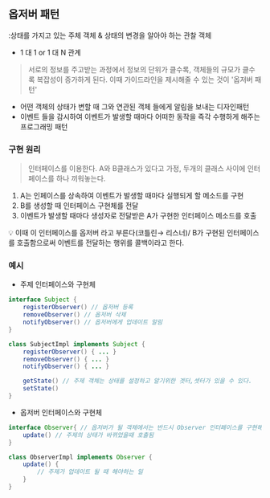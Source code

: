 ## **옵저버 패턴**

:상태를 가지고 있는 주체 객체 & 상태의 변경을 알아야 하는 관찰 객체

- 1 대 1 or 1 대 N 관계

> 서로의 정보를 주고받는 과정에서 정보의 단위가 클수록, 객체들의 규모가 클수록 복잡성이 증가하게 된다. 이때 가이드라인을 제시해줄 수 있는 것이 '옵저버 패턴'
> 
- 어떤 객체의 상태가 변할 때 그와 연관된 객체 들에게 알림을 보내는 디자인패턴
- 이벤트 들을 감시하여 이벤트가 발생할 때마다 어떠한 동작을 즉각 수행하게 해주는 프로그래밍 패턴

### 구현 원리

> 인터페이스를 이용한다. A와 B클래스가 있다고 가정, 두개의 클래스 사이에 인터페이스를 하나 끼워놓는다.
> 
1. A는 인페이스를 상속하여 이벤트가 발생할 때마다 실행되게 할 메소드를 구현
2. B를 생성할 때 인터페이스 구현체를 전달
3. 이벤트가 발생할 때마다 생성자로 전달받은 A가 구현한 인터페이스 메소드를 호출

<aside>
💡 이때 이 인터페이스를 옵저버 라고 부른다(코틀린→ 리스너)/ B가 구현된 인터페이스를 호출함으로써 이벤트를 전달하는 행위를 콜백이라고 한다.

</aside>

### 예시

- 주제 인터페이스와 구현체

```java
interface Subject {
	registerObserver() // 옵저버 등록
	removeObserver() // 옵저버 삭제
	notifyObserver() // 옵저버에게 업데이트 알림
}

class SubjectImpl implements Subject {
	registerObserver() { ... }
	removeObserver() { ... }
	notifyObserver() { ... }

	getState() // 주제 객체는 상태를 설정하고 알기위한 겟터,셋터가 있을 수 있다.
	setState()
}
```

- 옵저버 인터페이스와 구현체

```java
interface Observer{ // 옵저버가 될 객체에서는 반드시 Observer 인터페이스를 구현해야함.
	update() // 주제의 상태가 바뀌었을때 호출됨
}

class ObserverImpl implements Observer {
	update() { 
		// 주제가 업데이트 될 때 해야하는 일
	}
}
```
